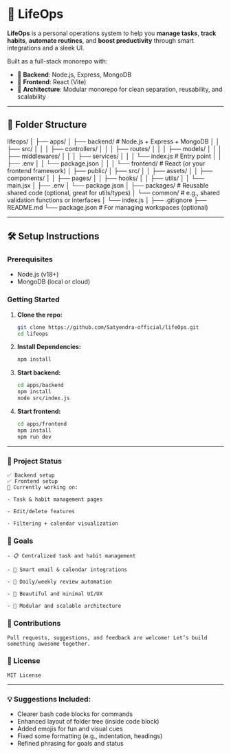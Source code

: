 # 🧠 LifeOps

**LifeOps** is a personal operations system to help you **manage tasks**, **track habits**, **automate routines**, and **boost productivity** through smart integrations and a sleek UI.

Built as a full-stack monorepo with:

- 🔧 **Backend**: Node.js, Express, MongoDB
- 🎨 **Frontend**: React (Vite)
- 🧱 **Architecture**: Modular monorepo for clean separation, reusability, and scalability

---

## 📁 Folder Structure

lifeops/
│
├── apps/
│   ├── backend/           # Node.js + Express + MongoDB
│   │   ├── src/
│   │   │   ├── controllers/
│   │   │   ├── routes/
│   │   │   ├── models/
│   │   │   ├── middlewares/
│   │   │   ├── services/
│   │   │   └── index.js   # Entry point
│   │   ├── .env
│   │   └── package.json
│   │
│   └── frontend/          # React (or your frontend framework)
│       ├── public/
│       ├── src/
│       │   ├── assets/
│       │   ├── components/
│       │   ├── pages/
│       │   ├── hooks/
│       │   ├── utils/
│       │   └── main.jsx
│       ├── .env
│       └── package.json
│
├── packages/              # Reusable shared code (optional, great for utils/types)
│   └── common/            # e.g., shared validation functions or interfaces
│       └── index.js
│
├── .gitignore
├── README.md
└── package.json           # For managing workspaces (optional)



---

## 🛠️ Setup Instructions

### Prerequisites

- Node.js (v18+)
- MongoDB (local or cloud)

### Getting Started

1. **Clone the repo:**

   ```bash
   git clone https://github.com/Satyendra-official/lifeOps.git
   cd lifeops

2. **Install Dependencies:**

    ```bash
    npm install

3. **Start backend:**

    ```bash
    cd apps/backend
    npm install
    node src/index.js

4. **Start frontend:**

    ```bash
    cd apps/frontend
    npm install
    npm run dev

---

### 🚀 Project Status

    ✅ Backend setup 
    ✅ Frontend setup 
    🚧 Currently working on:

    - Task & habit management pages

    - Edit/delete features

    - Filtering + calendar visualization


### 📌 Goals


    - 📋 Centralized task and habit management

    - 📧 Smart email & calendar integrations

    - 📅 Daily/weekly review automation

    - 🎨 Beautiful and minimal UI/UX

    - 🧩 Modular and scalable architecture



###  🙌 Contributions

    Pull requests, suggestions, and feedback are welcome! Let’s build something awesome together.

###  📄 License
    MIT License

---

### 💡 Suggestions Included:
- Clearer bash code blocks for commands
- Enhanced layout of folder tree (inside code block)
- Added emojis for fun and visual cues
- Fixed some formatting (e.g., indentation, headings)
- Refined phrasing for goals and status